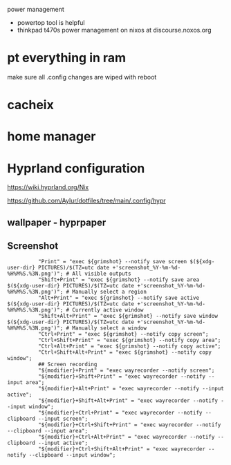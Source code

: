 power management
- powertop tool is helpful
- thinkpad t470s power management on nixos at discourse.noxos.org

# pt everything in ram 
make sure all .config changes are wiped with reboot

# cacheix 

# home manager

# Hyprland configuration

https://wiki.hyprland.org/Nix

https://github.com/Aylur/dotfiles/tree/main/.config/hypr

## wallpaper - hyprpaper
## Screenshot
              "Print" = "exec ${grimshot} --notify save screen $(${xdg-user-dir} PICTURES)/$(TZ=utc date +'screenshot_%Y-%m-%d-%H%M%S.%3N.png')"; # All visible outputs
              "Shift+Print" = "exec ${grimshot} --notify save area $(${xdg-user-dir} PICTURES)/$(TZ=utc date +'screenshot_%Y-%m-%d-%H%M%S.%3N.png')"; # Manually select a region
              "Alt+Print" = "exec ${grimshot} --notify save active $(${xdg-user-dir} PICTURES)/$(TZ=utc date +'screenshot_%Y-%m-%d-%H%M%S.%3N.png')"; # Currently active window
              "Shift+Alt+Print" = "exec ${grimshot} --notify save window $(${xdg-user-dir} PICTURES)/$(TZ=utc date +'screenshot_%Y-%m-%d-%H%M%S.%3N.png')"; # Manually select a window
              "Ctrl+Print" = "exec ${grimshot} --notify copy screen";
              "Ctrl+Shift+Print" = "exec ${grimshot} --notify copy area";
              "Ctrl+Alt+Print" = "exec ${grimshot} --notify copy active";
              "Ctrl+Shift+Alt+Print" = "exec ${grimshot} --notify copy window";
              ## Screen recording
              "${modifier}+Print" = "exec wayrecorder --notify screen";
              "${modifier}+Shift+Print" = "exec wayrecorder --notify --input area";
              "${modifier}+Alt+Print" = "exec wayrecorder --notify --input active";
              "${modifier}+Shift+Alt+Print" = "exec wayrecorder --notify --input window";
              "${modifier}+Ctrl+Print" = "exec wayrecorder --notify --clipboard --input screen";
              "${modifier}+Ctrl+Shift+Print" = "exec wayrecorder --notify --clipboard --input area";
              "${modifier}+Ctrl+Alt+Print" = "exec wayrecorder --notify --clipboard --input active";
              "${modifier}+Ctrl+Shift+Alt+Print" = "exec wayrecorder --notify --clipboard --input window";
